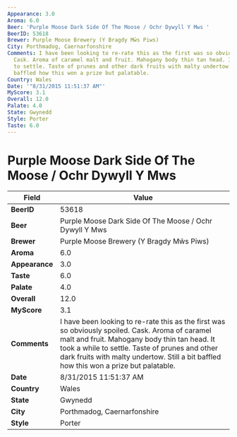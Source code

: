 ```yaml
---
Appearance: 3.0
Aroma: 6.0
Beer: 'Purple Moose Dark Side Of The Moose / Ochr Dywyll Y Mws '
BeerID: 53618
Brewer: Purple Moose Brewery (Y Bragdy Mŵs Piws)
City: Porthmadog, Caernarfonshire
Comments: I have been looking to re-rate this as the first was so obviously spoiled.
  Cask. Aroma of caramel malt and fruit. Mahogany body thin tan head. It took  a while
  to settle. Taste of prunes and other dark fruits with malty undertow. Still a bit
  baffled how this won a prize but palatable.
Country: Wales
Date: '"8/31/2015 11:51:37 AM"'
MyScore: 3.1
Overall: 12.0
Palate: 4.0
State: Gwynedd
Style: Porter
Taste: 6.0
---
```


# Purple Moose Dark Side Of The Moose / Ochr Dywyll Y Mws 

| Field         | Value |
|---------------|-------|
| **BeerID** | 53618 |
| **Beer** | Purple Moose Dark Side Of The Moose / Ochr Dywyll Y Mws  |
| **Brewer** | Purple Moose Brewery (Y Bragdy Mŵs Piws) |
| **Aroma** | 6.0 |
| **Appearance** | 3.0 |
| **Taste** | 6.0 |
| **Palate** | 4.0 |
| **Overall** | 12.0 |
| **MyScore** | 3.1 |
| **Comments** | I have been looking to re-rate this as the first was so obviously spoiled. Cask. Aroma of caramel malt and fruit. Mahogany body thin tan head. It took  a while to settle. Taste of prunes and other dark fruits with malty undertow. Still a bit baffled how this won a prize but palatable. |
| **Date** | 8/31/2015 11:51:37 AM |
| **Country** | Wales |
| **State** | Gwynedd |
| **City** | Porthmadog, Caernarfonshire |
| **Style** | Porter |
